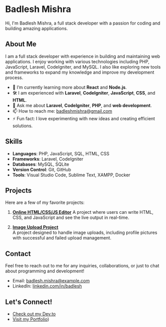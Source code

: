 # Badlesh Mishra

Hi, I'm Badlesh Mishra, a full stack developer with a passion for coding and building amazing applications.

## About Me

I am a full stack developer with experience in building and maintaining web applications. I enjoy working with various technologies including PHP, JavaScript, Laravel, CodeIgniter, and MySQL. I also like exploring new tools and frameworks to expand my knowledge and improve my development process.

- 🌱 I’m currently learning more about **React** and **Node.js**.
- 🛠️ I am experienced with **Laravel**, **CodeIgniter**, **JavaScript**, **CSS**, and **HTML**.
- 💬 Ask me about **Laravel**, **CodeIgniter**, **PHP**, and **web development**.
- 📫 How to reach me: [badleshmishra@gmail.com](mailto:badleshmishra@gmail.com)
- ⚡ Fun fact: I love experimenting with new ideas and creating efficient solutions.

## Skills

- **Languages**: PHP, JavaScript, SQL, HTML, CSS
- **Frameworks**: Laravel, CodeIgniter
- **Databases**: MySQL, SQLite
- **Version Control**: Git, GitHub
- **Tools**: Visual Studio Code, Sublime Text, XAMPP, Docker

## Projects

Here are a few of my favorite projects:

1. [**Online HTML/CSS/JS Editor**](https://editoron.netlify.app/)
   A project where users can write HTML, CSS, and JavaScript and see the live output in real-time.
   
2. [**Image Upload Project**](https://badlesh-project.free.nf/imageupload/)  
   A project designed to handle image uploads, including profile pictures with successful and failed upload management.

## Contact

Feel free to reach out to me for any inquiries, collaborations, or just to chat about programming and development!

- Email: [badlesh.mishra@example.com](mailto:badleshmishra@gmail.com)
- LinkedIn: [linkedin.com/in/badlesh](https://www.linkedin.com/in/badlesh-mishra/)

## Let's Connect!

<!-- - [Follow me on GitHub](https://github.com/Badlesh) -->
<!-- - [Follow me on Twitter](https://twitter.com/Badlesh) -->
- [Check out my Dev.to](https://dev.to/badlesh_mishra_)
- [Visit my Portfolio](https://badlesh-project.free.nf/))

